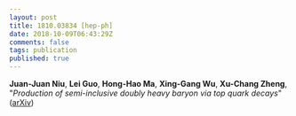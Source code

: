 ```yaml
---
layout: post
title: 1810.03834 [hep-ph]
date: 2018-10-09T06:43:29Z
comments: false
tags: publication
published: true
---
```


<b>Juan-Juan Niu</b>, <b>Lei Guo</b>, <b>Hong-Hao Ma</b>, <b>Xing-Gang Wu</b>, <b>Xu-Chang Zheng</b>, "<i>Production of semi-inclusive doubly heavy baryon via top quark decays</i>" ([arXiv](http://arxiv.org/abs/1810.03834v1))
